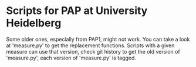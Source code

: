 # Scripts for PAP at University Heidelberg

Some older ones, especially from PAP1, might not work.
You can take a look at 'measure.py' to get the replacement functions.
Scripts with a given measure can use that version, check git history to get the old version of 'measure.py', each version of 'measure.py' is tagged.
